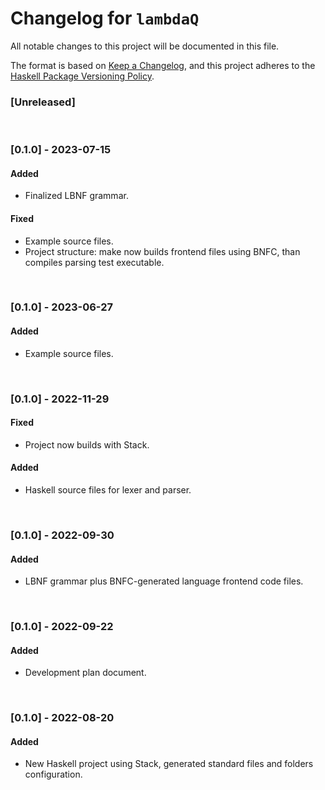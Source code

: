 # Changelog for `lambdaQ`

All notable changes to this project will be documented in this file.

The format is based on [Keep a Changelog](https://keepachangelog.com/en/1.0.0/),
and this project adheres to the
[Haskell Package Versioning Policy](https://pvp.haskell.org/).

### [Unreleased]   

<br/>

### [0.1.0] - 2023-07-15 
#### Added
- Finalized LBNF grammar.
#### Fixed
- Example source files.
- Project structure: make now builds frontend files using BNFC, than compiles parsing test executable.

<br/>

### [0.1.0] - 2023-06-27  
#### Added
- Example source files.
     
<br/>     
     
### [0.1.0] - 2022-11-29  
#### Fixed
- Project now builds with Stack.   
#### Added
- Haskell source files for lexer and parser.  

<br/> 

### [0.1.0] - 2022-09-30  
#### Added
- LBNF grammar plus BNFC-generated language frontend code files.

<br/> 

### [0.1.0] - 2022-09-22
#### Added
- Development plan document.

<br/> 

### [0.1.0] - 2022-08-20 
#### Added
- New Haskell project using Stack, generated standard files and folders configuration. 




